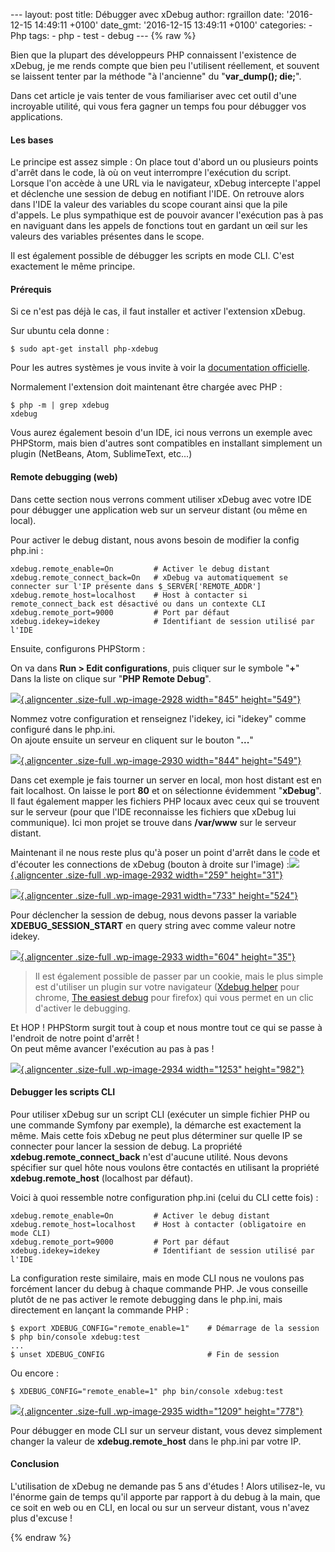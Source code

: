 --- layout: post title: Débugger avec xDebug author: rgraillon date:
'2016-12-15 14:49:11 +0100' date\_gmt: '2016-12-15 13:49:11 +0100'
categories: - Php tags: - php - test - debug --- {% raw %}

Bien que la plupart des développeurs PHP connaissent l'existence de
xDebug, je me rends compte que bien peu l'utilisent réellement, et
souvent se laissent tenter par la méthode "à l'ancienne" du
"**var\_dump(); die;**".

Dans cet article je vais tenter de vous familiariser avec cet outil
d'une incroyable utilité, qui vous fera gagner un temps fou pour
débugger vos applications.

#### Les bases

Le principe est assez simple : On place tout d'abord un ou plusieurs
points d'arrêt dans le code, là où on veut interrompre l'exécution du
script. Lorsque l'on accède à une URL via le navigateur, xDebug
intercepte l'appel et déclenche une session de debug en notifiant l'IDE.
On retrouve alors dans l'IDE la valeur des variables du scope courant
ainsi que la pile d'appels. Le plus sympathique est de pouvoir avancer
l'exécution pas à pas en naviguant dans les appels de fonctions tout en
gardant un œil sur les valeurs des variables présentes dans le scope.

Il est également possible de débugger les scripts en mode CLI. C'est
exactement le même principe.

#### Prérequis

Si ce n'est pas déjà le cas, il faut installer et activer l'extension
xDebug.

Sur ubuntu cela donne :

``` {.lang:sh .decode:true title="Installer xDebug sur Ubuntu"}
$ sudo apt-get install php-xdebug
```

Pour les autres systèmes je vous invite à voir la [documentation
officielle](https://xdebug.org/docs/all).

Normalement l'extension doit maintenant être chargée avec PHP :

``` {.lang:sh .decode:true title="Check xDebug"}
$ php -m | grep xdebug
xdebug
```

Vous aurez également besoin d'un IDE, ici nous verrons un exemple avec
PHPStorm, mais bien d'autres sont compatibles en installant simplement
un plugin (NetBeans, Atom, SublimeText, etc...)

#### Remote debugging (web)

Dans cette section nous verrons comment utiliser xDebug avec votre IDE
pour débugger une application web sur un serveur distant (ou même en
local).

Pour activer le debug distant, nous avons besoin de modifier la config
php.ini :

``` {.lang:ini .false title="xDebug configuration"}
xdebug.remote_enable=On         # Activer le debug distant
xdebug.remote_connect_back=On   # xDebug va automatiquement se connecter sur l'IP présente dans $_SERVER['REMOTE_ADDR']
xdebug.remote_host=localhost    # Host à contacter si remote_connect_back est désactivé ou dans un contexte CLI
xdebug.remote_port=9000         # Port par défaut
xdebug.idekey=idekey            # Identifiant de session utilisé par l'IDE
```

Ensuite, configurons PHPStorm :

On va dans **Run &gt; Edit configurations**, puis cliquer sur le symbole
"**+**"\
Dans la liste on clique sur "**PHP Remote Debug**".

[![](http://blog.eleven-labs.com/wp-content/uploads/2016/12/my_app_remote.png){.aligncenter
.size-full .wp-image-2928 width="845"
height="549"}](http://blog.eleven-labs.com/wp-content/uploads/2016/12/my_app_remote.png)

Nommez votre configuration et renseignez l'idekey, ici "idekey" comme
configuré dans le php.ini.\
On ajoute ensuite un serveur en cliquent sur le bouton "**...**"

[![](http://blog.eleven-labs.com/wp-content/uploads/2016/12/remote_host.png){.aligncenter
.size-full .wp-image-2930 width="844"
height="549"}](http://blog.eleven-labs.com/wp-content/uploads/2016/12/remote_host.png)

Dans cet exemple je fais tourner un server en local, mon host distant
est en fait localhost. On laisse le port **80** et on sélectionne
évidemment "**xDebug**". Il faut également mapper les fichiers PHP
locaux avec ceux qui se trouvent sur le serveur (pour que l'IDE
reconnaisse les fichiers que xDebug lui communique). Ici mon projet se
trouve dans **/var/www** sur le serveur distant.

Maintenant il ne nous reste plus qu'à poser un point d'arrêt dans le
code et d'écouter les connections de xDebug (bouton à droite sur
l'image)
:[![](http://blog.eleven-labs.com/wp-content/uploads/2016/12/Screenshot-from-2016-12-15-133303.png){.aligncenter
.size-full .wp-image-2932 width="259"
height="31"}](http://blog.eleven-labs.com/wp-content/uploads/2016/12/Screenshot-from-2016-12-15-133303.png)

[![](http://blog.eleven-labs.com/wp-content/uploads/2016/12/my_controller.png){.aligncenter
.size-full .wp-image-2931 width="733"
height="524"}](http://blog.eleven-labs.com/wp-content/uploads/2016/12/my_controller.png)

Pour déclencher la session de debug, nous devons passer la variable
**XDEBUG\_SESSION\_START** en query string avec comme valeur notre
idekey.

[![](http://blog.eleven-labs.com/wp-content/uploads/2016/12/browser.png){.aligncenter
.size-full .wp-image-2933 width="604"
height="35"}](http://blog.eleven-labs.com/wp-content/uploads/2016/12/browser.png)

> Il est également possible de passer par un cookie, mais le plus simple
> est d'utiliser un plugin sur votre navigateur ([Xdebug
> helper](https://chrome.google.com/webstore/detail/xdebug-helper/eadndfjplgieldjbigjakmdgkmoaaaoc)
> pour chrome, [The easiest
> debug](https://addons.mozilla.org/fr/firefox/addon/the-easiest-xdebug/)
> pour firefox) qui vous permet en un clic d'activer le debugging.

Et HOP ! PHPStorm surgit tout à coup et nous montre tout ce qui se passe
à l'endroit de notre point d'arrêt !\
On peut même avancer l'exécution au pas à pas !

[![](http://blog.eleven-labs.com/wp-content/uploads/2016/12/debugging.png){.aligncenter
.size-full .wp-image-2934 width="1253"
height="982"}](http://blog.eleven-labs.com/wp-content/uploads/2016/12/debugging.png)

#### Debugger les scripts CLI

Pour utiliser xDebug sur un script CLI (exécuter un simple fichier PHP
ou une commande Symfony par exemple), la démarche est exactement la
même. Mais cette fois xDebug ne peut plus déterminer sur quelle IP se
connecter pour lancer la session de debug. La propriété
**xdebug.remote\_connect\_back** n'est d'aucune utilité. Nous devons
spécifier sur quel hôte nous voulons être contactés en utilisant la
propriété **xdebug.remote\_host** (localhost par défaut).

Voici à quoi ressemble notre configuration php.ini (celui du CLI cette
fois) :

``` {.lang:text .decode:true title="xDebug configuration"}
xdebug.remote_enable=On         # Activer le debug distant
xdebug.remote_host=localhost    # Host à contacter (obligatoire en mode CLI)
xdebug.remote_port=9000         # Port par défaut
xdebug.idekey=idekey            # Identifiant de session utilisé par l'IDE
```

La configuration reste similaire, mais en mode CLI nous ne voulons pas
forcément lancer du debug à chaque commande PHP. Je vous conseille
plutôt de ne pas activer le remote debugging dans le php.ini, mais
directement en lançant la commande PHP :

``` {.lang:sh .decode:false title="Enable xDebug locally"}
$ export XDEBUG_CONFIG="remote_enable=1"    # Démarrage de la session
$ php bin/console xdebug:test
...
$ unset XDEBUG_CONFIG                       # Fin de session
```

Ou encore :

``` {.lang:sh .decode:true title="xDebug configuration"}
$ XDEBUG_CONFIG="remote_enable=1" php bin/console xdebug:test
```

[![](http://blog.eleven-labs.com/wp-content/uploads/2016/12/debugging_cli.png){.aligncenter
.size-full .wp-image-2935 width="1209"
height="778"}](http://blog.eleven-labs.com/wp-content/uploads/2016/12/debugging_cli.png)

Pour débugger en mode CLI sur un serveur distant, vous devez simplement
changer la valeur de **xdebug.remote\_host** dans le php.ini par votre
IP.

#### Conclusion

L'utilisation de xDebug ne demande pas 5 ans d'études ! Alors
utilisez-le, vu l'énorme gain de temps qu'il apporte par rapport à du
debug à la main, que ce soit en web ou en CLI, en local ou sur un
serveur distant, vous n'avez plus d'excuse !

{% endraw %}
